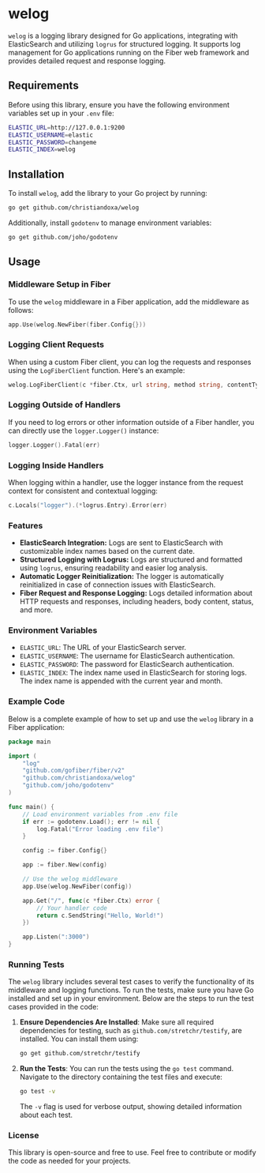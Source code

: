 # welog

`welog` is a logging library designed for Go applications, integrating with ElasticSearch and utilizing `logrus` for structured logging. It supports log management for Go applications running on the Fiber web framework and provides detailed request and response logging.

## Requirements

Before using this library, ensure you have the following environment variables set up in your `.env` file:

```bash
ELASTIC_URL=http://127.0.0.1:9200
ELASTIC_USERNAME=elastic
ELASTIC_PASSWORD=changeme
ELASTIC_INDEX=welog
```

## Installation

To install `welog`, add the library to your Go project by running:

```bash
go get github.com/christiandoxa/welog
```

Additionally, install `godotenv` to manage environment variables:

```bash
go get github.com/joho/godotenv
```

## Usage

### Middleware Setup in Fiber

To use the `welog` middleware in a Fiber application, add the middleware as follows:

```go
app.Use(welog.NewFiber(fiber.Config{}))
```

### Logging Client Requests

When using a custom Fiber client, you can log the requests and responses using the `LogFiberClient` function. Here's an example:

```go
welog.LogFiberClient(c *fiber.Ctx, url string, method string, contentType string, header map[string]interface{}, body []byte, response []byte, status int, start time.Time, elapsed time.Duration)
```

### Logging Outside of Handlers

If you need to log errors or other information outside of a Fiber handler, you can directly use the `logger.Logger()` instance:

```go
logger.Logger().Fatal(err)
```

### Logging Inside Handlers

When logging within a handler, use the logger instance from the request context for consistent and contextual logging:

```go
c.Locals("logger").(*logrus.Entry).Error(err)
```

### Features

- **ElasticSearch Integration:** Logs are sent to ElasticSearch with customizable index names based on the current date.
- **Structured Logging with Logrus:** Logs are structured and formatted using `logrus`, ensuring readability and easier log analysis.
- **Automatic Logger Reinitialization:** The logger is automatically reinitialized in case of connection issues with ElasticSearch.
- **Fiber Request and Response Logging:** Logs detailed information about HTTP requests and responses, including headers, body content, status, and more.

### Environment Variables

- `ELASTIC_URL`: The URL of your ElasticSearch server.
- `ELASTIC_USERNAME`: The username for ElasticSearch authentication.
- `ELASTIC_PASSWORD`: The password for ElasticSearch authentication.
- `ELASTIC_INDEX`: The index name used in ElasticSearch for storing logs. The index name is appended with the current year and month.

### Example Code

Below is a complete example of how to set up and use the `welog` library in a Fiber application:

```go
package main

import (
    "log"
    "github.com/gofiber/fiber/v2"
    "github.com/christiandoxa/welog"
    "github.com/joho/godotenv"
)

func main() {
    // Load environment variables from .env file
    if err := godotenv.Load(); err != nil {
        log.Fatal("Error loading .env file")
    }

    config := fiber.Config{}

    app := fiber.New(config)

    // Use the welog middleware
    app.Use(welog.NewFiber(config))

    app.Get("/", func(c *fiber.Ctx) error {
        // Your handler code
        return c.SendString("Hello, World!")
    })

    app.Listen(":3000")
}
```
### Running Tests

The `welog` library includes several test cases to verify the functionality of its middleware and logging functions. To run the tests, make sure you have Go installed and set up in your environment. Below are the steps to run the test cases provided in the code:

1. **Ensure Dependencies Are Installed**: Make sure all required dependencies for testing, such as `github.com/stretchr/testify`, are installed. You can install them using:

   ```bash
   go get github.com/stretchr/testify
   ```

2. **Run the Tests**: You can run the tests using the `go test` command. Navigate to the directory containing the test files and execute:

   ```bash
   go test -v
   ```

   The `-v` flag is used for verbose output, showing detailed information about each test.

### License

This library is open-source and free to use. Feel free to contribute or modify the code as needed for your projects.
